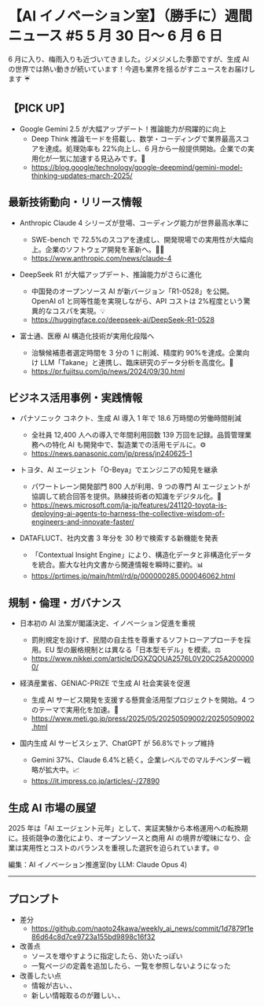# 【AI イノベーション室】（勝手に）週間ニュース #5 5 月 30 日～ 6 月 6 日

6 月に入り、梅雨入りも近づいてきました。ジメジメした季節ですが、生成 AI の世界では熱い動きが続いています！今週も業界を揺るがすニュースをお届けします ☔️

## 【PICK UP】

- Google Gemini 2.5 が大幅アップデート！推論能力が飛躍的に向上
  - Deep Think 推論モードを搭載し、数学・コーディングで業界最高スコアを達成。処理効率も 22%向上し、6 月から一般提供開始。企業での実用化が一気に加速する見込みです。🚀
  - https://blog.google/technology/google-deepmind/gemini-model-thinking-updates-march-2025/

## 最新技術動向・リリース情報

- Anthropic Claude 4 シリーズが登場、コーディング能力が世界最高水準に

  - SWE-bench で 72.5%のスコアを達成し、開発現場での実用性が大幅向上。企業のソフトウェア開発を革新へ。🧑‍💻
  - https://www.anthropic.com/news/claude-4

- DeepSeek R1 が大幅アップデート、推論能力がさらに進化

  - 中国発のオープンソース AI が新バージョン「R1-0528」を公開。OpenAI o1 と同等性能を実現しながら、API コストは 2%程度という驚異的なコスパを実現。💡
  - https://huggingface.co/deepseek-ai/DeepSeek-R1-0528

- 富士通、医療 AI 構造化技術が実用化段階へ
  - 治験候補患者選定時間を 3 分の 1 に削減、精度約 90%を達成。企業向け LLM「Takane」と連携し、臨床研究のデータ分析を高度化。🏥
  - https://pr.fujitsu.com/jp/news/2024/09/30.html

## ビジネス活用事例・実践情報

- パナソニック コネクト、生成 AI 導入 1 年で 18.6 万時間の労働時間削減

  - 全社員 12,400 人への導入で年間利用回数 139 万回を記録。品質管理業務への特化 AI も開発中で、製造業での活用モデルに。⚙️
  - https://news.panasonic.com/jp/press/jn240625-1

- トヨタ、AI エージェント「O-Beya」でエンジニアの知見を継承

  - パワートレーン開発部門 800 人が利用、9 つの専門 AI エージェントが協調して統合回答を提供。熟練技術者の知識をデジタル化。🚗
  - https://news.microsoft.com/ja-jp/features/241120-toyota-is-deploying-ai-agents-to-harness-the-collective-wisdom-of-engineers-and-innovate-faster/

- DATAFLUCT、社内文書 3 年分を 30 秒で検索する新機能を発表
  - 「Contextual Insight Engine」により、構造化データと非構造化データを統合。膨大な社内文書から関連情報を瞬時に要約。📊
  - https://prtimes.jp/main/html/rd/p/000000285.000046062.html

## 規制・倫理・ガバナンス

- 日本初の AI 法案が閣議決定、イノベーション促進を重視

  - 罰則規定を設けず、民間の自主性を尊重するソフトローアプローチを採用。EU 型の厳格規制とは異なる「日本型モデル」を模索。⚖️
  - https://www.nikkei.com/article/DGXZQOUA2576L0V20C25A2000000/

- 経済産業省、GENIAC-PRIZE で生成 AI 社会実装を促進

  - 生成 AI サービス開発を支援する懸賞金活用型プロジェクトを開始。4 つのテーマで実用化を加速。🎯
  - https://www.meti.go.jp/press/2025/05/20250509002/20250509002.html

- 国内生成 AI サービスシェア、ChatGPT が 56.8%でトップ維持
  - Gemini 37%、Claude 6.4%と続く。企業レベルでのマルチベンダー戦略が拡大中。📈
  - https://it.impress.co.jp/articles/-/27890

## 生成 AI 市場の展望

2025 年は「AI エージェント元年」として、実証実験から本格運用への転換期に。技術競争の激化により、オープンソースと商用 AI の境界が曖昧になり、企業は実用性とコストのバランスを重視した選択を迫られています。🌐

編集：AI イノベーション推進室(by LLM: Claude Opus 4)

---

## プロンプト

- 差分
  - https://github.com/naoto24kawa/weekly_ai_news/commit/1d7879f1e86d64c8d7ce9723a155bd9898c16f32
- 改善点
  - ソースを増やすように指定したら、効いたっぽい
  - 一覧ページの定義を追加したら、一覧を参照しないようになった
- 改善したい点
  - 情報が古い、、
  - 新しい情報取るのが難しい、、
